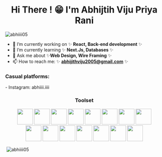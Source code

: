 <h1 align='center'>Hi There ! 😁 I'm Abhijtih Viju Priya Rani</h1>

<p align="left"> <img src="https://komarev.com/ghpvc/?username=abhiiii05&label=Profile%20views&color=0e75b6&style=flat" alt="abhiiii05" /> </p>

- 💎 I’m currently working on ✨ **React, Back-end development** ✨
- 🌱 I’m currently learning ✨ **Next.Js, Databases** ✨
- 💬 Ask me about ✨**Web Design, Wire Framing** ✨
- 📫 How to reach me: ✨ **abhijithviju2005@gmail.com** ✨


<h3 align="left">Casual platforms:</h3>
- Instagram: abhiiii.iiii

<h3 align="center">Toolset</h3>
<p align="center">
  <img src='https://cdn.jsdelivr.net/gh/devicons/devicon/icons/c/c-original.svg' width=50 height=50>
  <img src='https://cdn.jsdelivr.net/gh/devicons/devicon/icons/java/java-original.svg' width=50 height=50>
  <img src='https://cdn.jsdelivr.net/gh/devicons/devicon/icons/python/python-original.svg' width=50 height=50>
  <img src='https://cdn.jsdelivr.net/gh/devicons/devicon/icons/html5/html5-original.svg' width=50 height=50>
  <img src='https://cdn.jsdelivr.net/gh/devicons/devicon/icons/css3/css3-original.svg' width=50 height=50>
  <img src='https://cdn.jsdelivr.net/gh/devicons/devicon@latest/icons/tailwindcss/tailwindcss-original.svg' width=50 height=50>
  <img src='https://cdn.jsdelivr.net/gh/devicons/devicon/icons/javascript/javascript-original.svg' width=50 height=50>
  <img src='https://cdn.jsdelivr.net/gh/devicons/devicon/icons/npm/npm-original-wordmark.svg' width=50 height=50><br>
  <img src='https://cdn.jsdelivr.net/gh/devicons/devicon/icons/react/react-original.svg' width=50 height=50>
  <img src='https://cdn.jsdelivr.net/gh/devicons/devicon/icons/mysql/mysql-original-wordmark.svg' width=50 height=50>
  <img src='https://cdn.jsdelivr.net/gh/devicons/devicon/icons/jetbrains/jetbrains-original.svg' width=50 height=50> 
  <img src='https://cdn.jsdelivr.net/gh/devicons/devicon/icons/github/github-original.svg' width=50 height=50>
  <img src='https://cdn.jsdelivr.net/gh/devicons/devicon/icons/supabase/supabase-original.svg' width=50 height=50> 
  <img src='https://cdn.jsdelivr.net/gh/devicons/devicon/icons/nextjs/nextjs-original.svg' width=50 height=50>
  <img src='https://clerk.com/_next/image?url=%2Fimages%2Flogo.png&w=96&q=75' width=50 height=50>
  
</p>

<p>&nbsp;<img align="center" src="https://github-readme-stats.vercel.app/api?username=abhiiii05&show_icons=true&locale=en" alt="abhiiii05" /></p>
<!--
**abhiiii05/abhiiii05** is a ✨ _special_ ✨ repository because its `README.md` (this file) appears on your GitHub profile.

Here are some ideas to get you started:

- 🔭 I’m currently working on ...
- 🌱 I’m currently learning ...
- 👯 I’m looking to collaborate on ...
- 🤔 I’m looking for help with ...
- 💬 Ask me about ...
- 📫 How to reach me: ...
- 😄 Pronouns: ...
- ⚡ Fun fact: ...
-->
